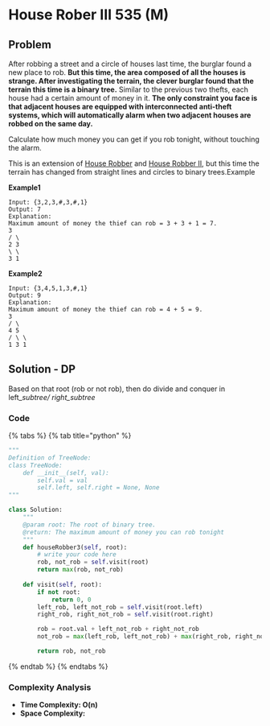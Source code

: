 # House Rober III 535 \(M\)

## Problem

After robbing a street and a circle of houses last time, the burglar found a new place to rob. **But this time, the area composed of all the houses is strange. After investigating the terrain, the clever burglar found that the terrain this time is a binary tree.** Similar to the previous two thefts, each house had a certain amount of money in it. **The only constraint you face is that adjacent houses are equipped with interconnected anti-theft systems, which will automatically alarm when two adjacent houses are robbed on the same day.**

Calculate how much money you can get if you rob tonight, without touching the alarm.

This is an extension of [House Robber](http://www.lintcode.com/problem/house-robber/) and [House Robber II](http://www.lintcode.com/problem/house-robber-ii/), but this time the terrain has changed from straight lines and circles to binary trees.Example

**Example1**

```text
Input: {3,2,3,#,3,#,1}
Output: 7
Explanation:
Maximum amount of money the thief can rob = 3 + 3 + 1 = 7.
3
/ \
2 3
\ \
3 1
```

**Example2**

```text
Input: {3,4,5,1,3,#,1}
Output: 9
Explanation:
Maximum amount of money the thief can rob = 4 + 5 = 9.
3
/ \
4 5
/ \ \
1 3 1
```

## Solution - DP

Based on that root \(rob or not rob\), then do divide and conquer in left\__subtree/ right\_subtree_

### Code

{% tabs %}
{% tab title="python" %}
```python
"""
Definition of TreeNode:
class TreeNode:
    def __init__(self, val):
        self.val = val
        self.left, self.right = None, None
"""

class Solution:
    """
    @param root: The root of binary tree.
    @return: The maximum amount of money you can rob tonight
    """
    def houseRobber3(self, root):
        # write your code here
        rob, not_rob = self.visit(root)
        return max(rob, not_rob)
    
    def visit(self, root):
        if not root:
            return 0, 0
        left_rob, left_not_rob = self.visit(root.left)
        right_rob, right_not_rob = self.visit(root.right)

        rob = root.val + left_not_rob + right_not_rob
        not_rob = max(left_rob, left_not_rob) + max(right_rob, right_not_rob)

        return rob, not_rob

```
{% endtab %}
{% endtabs %}

### Complexity Analysis

* **Time Complexity: O\(n\)**
* **Space Complexity:**

